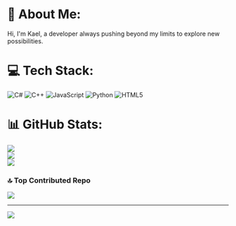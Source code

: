 # 💫 About Me:
Hi, I'm Kael, a developer always pushing beyond my limits to explore new possibilities.<br>


# 💻 Tech Stack:
![C#](https://img.shields.io/badge/c%23-%23239120.svg?style=for-the-badge&logo=csharp&logoColor=white) ![C++](https://img.shields.io/badge/c++-%2300599C.svg?style=for-the-badge&logo=c%2B%2B&logoColor=white) ![JavaScript](https://img.shields.io/badge/javascript-%23323330.svg?style=for-the-badge&logo=javascript&logoColor=%23F7DF1E) ![Python](https://img.shields.io/badge/python-3670A0?style=for-the-badge&logo=python&logoColor=ffdd54) ![HTML5](https://img.shields.io/badge/html5-%23E34F26.svg?style=for-the-badge&logo=html5&logoColor=white)
# 📊 GitHub Stats:
![](https://github-readme-stats.vercel.app/api?username=AndreeDev&theme=calm_pink&hide_border=false&include_all_commits=false&count_private=false)<br/>
![](https://nirzak-streak-stats.vercel.app/?user=AndreeDev&theme=calm_pink&hide_border=false)<br/>
![](https://github-readme-stats.vercel.app/api/top-langs/?username=AndreeDev&theme=calm_pink&hide_border=false&include_all_commits=false&count_private=false&layout=compact)

### 🔝 Top Contributed Repo
![](https://github-contributor-stats.vercel.app/api?username=AndreeDev&limit=5&theme=dark&combine_all_yearly_contributions=true)

---
[![](https://visitcount.itsvg.in/api?id=AndreeDev&icon=0&color=0)](https://visitcount.itsvg.in)

<!-- Proudly created with GPRM ( https://gprm.itsvg.in ) -->
